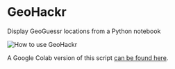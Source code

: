 # GeoHackr
Display GeoGuessr locations from a Python notebook

![How to use GeoHackr](.\GeoHackr.gif)

A Google Colab version of this script [can be found here](https://colab.research.google.com/drive/1b6H2AT51XYdRHb2O_Yteym8cmaRbDUbp?usp=sharing).
